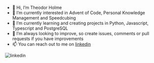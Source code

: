 - 👋 Hi, I’m Theodor Holme
- 👀 I’m currently interested in Advent of Code, Personal Knowledge Management and Speedcubing
- 🌱 I’m currently learning and creating projects in Python, Javascript, Typescript and PostgreSQL
- 🚀 I’m always looking to improve, so create issues, comments or pull requests if you have improvements
- 📫 You can reach out to me on [linkedin](https://no.linkedin.com/in/theodor-holme)

[<img align="left" alt="linkedin" src="https://img.shields.io/badge/LinkedIn-0072b1?style=for-the-badge&logo=linkedin&logoColor=fff" />][linkedin]

[linkedin]: https://www.linkedin.com/in/theodor-holme

<!---
taholme/taholme is a ✨ special ✨ repository because its `README.md` (this file) appears on your GitHub profile.
You can click the Preview link to take a look at your changes.
--->
